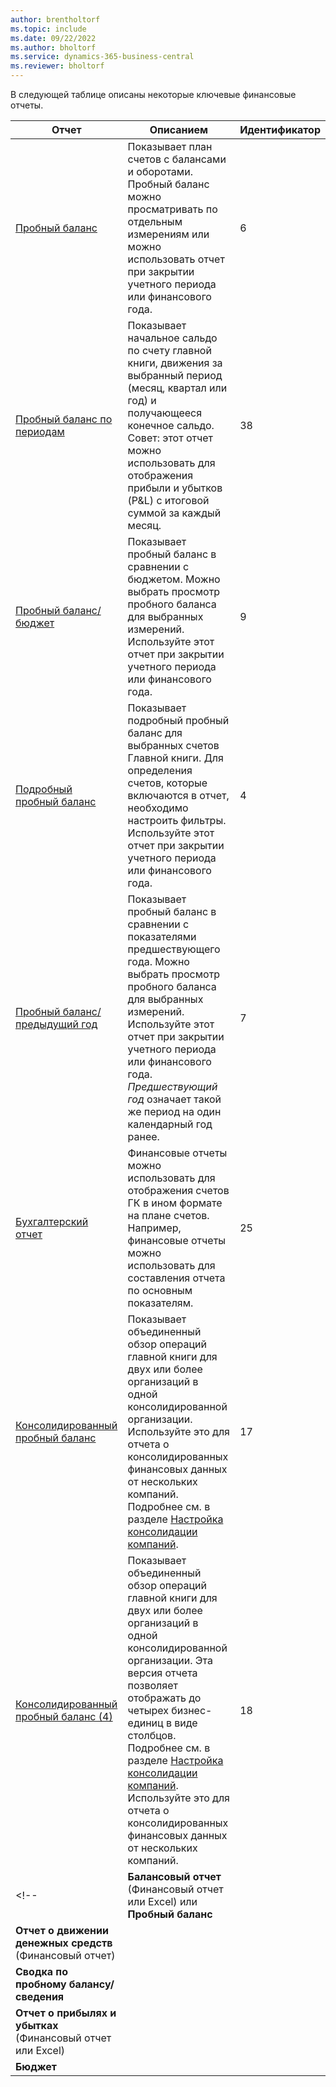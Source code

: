 ```yaml
---
author: brentholtorf
ms.topic: include
ms.date: 09/22/2022
ms.author: bholtorf
ms.service: dynamics-365-business-central
ms.reviewer: bholtorf
---
```


В следующей таблице описаны некоторые ключевые финансовые отчеты.

| Отчет | Описанием | Идентификатор | 
|--|--|--|
| [Пробный баланс](https://businesscentral.dynamics.com?report=6) | Показывает план счетов с балансами и оборотами. Пробный баланс можно просматривать по отдельным измерениям или можно использовать отчет при закрытии учетного периода или финансового года. | 6 |
| [Пробный баланс по периодам](https://businesscentral.dynamics.com?report=38) | Показывает начальное сальдо по счету главной книги, движения за выбранный период (месяц, квартал или год) и получающееся конечное сальдо. <br>Совет: этот отчет можно использовать для отображения прибыли и убытков (P&L) с итоговой суммой за каждый месяц.| 38 |
| [Пробный баланс/бюджет](https://businesscentral.dynamics.com?report=9) | Показывает пробный баланс в сравнении с бюджетом. Можно выбрать просмотр пробного баланса для выбранных измерений. Используйте этот отчет при закрытии учетного периода или финансового года. | 9 |
| [Подробный пробный баланс](https://businesscentral.dynamics.com?report=4) | Показывает подробный пробный баланс для выбранных счетов Главной книги. Для определения счетов, которые включаются в отчет, необходимо настроить фильтры. Используйте этот отчет при закрытии учетного периода или финансового года. | 4 |
| [Пробный баланс/предыдущий год](https://businesscentral.dynamics.com?report=7) | Показывает пробный баланс в сравнении с показателями предшествующего года. Можно выбрать просмотр пробного баланса для выбранных измерений. Используйте этот отчет при закрытии учетного периода или финансового года. *Предшествующий год* означает такой же период на один календарный год ранее. | 7 | 
| [Бухгалтерский отчет](https://businesscentral.dynamics.com?report=25) | Финансовые отчеты можно использовать для отображения счетов ГК в ином формате на плане счетов. Например, финансовые отчеты можно использовать для составления отчета по основным показателям. | 25 |
|[Консолидированный пробный баланс](https://businesscentral.dynamics.com?report=10007)|Показывает объединенный обзор операций главной книги для двух или более организаций в одной консолидированной организации. Используйте это для отчета о консолидированных финансовых данных от нескольких компаний. Подробнее см. в разделе [Настройка консолидации компаний](../finance-consolidated-company-reporting-setup.md).|17|
|[Консолидированный пробный баланс (4)](https://businesscentral.dynamics.com?report=10008)|Показывает объединенный обзор операций главной книги для двух или более организаций в одной консолидированной организации. Эта версия отчета позволяет отображать до четырех бизнес-единиц в виде столбцов. Подробнее см. в разделе [Настройка консолидации компаний](../finance-consolidated-company-reporting-setup.md). Используйте это для отчета о консолидированных финансовых данных от нескольких компаний.|18|
<!-- | **Балансовый отчет** (Финансовый отчет или Excel) или **Пробный баланс** |  |  |
| **Отчет о движении денежных средств** (Финансовый отчет) |  |  |
| **Сводка по пробному балансу/сведения** |  |  |
| **Отчет о прибылях и убытках** (Финансовый отчет или Excel) |  |  |
| **Бюджет** |  |  | -->
